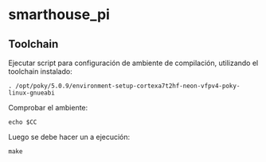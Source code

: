 # smarthouse_pi


## Toolchain
Ejecutar script para configuración de ambiente de compilación, utilizando el toolchain
instalado:

```
. /opt/poky/5.0.9/environment-setup-cortexa7t2hf-neon-vfpv4-poky-linux-gnueabi
```

Comprobar el ambiente:
```
echo $CC
```

Luego se debe hacer un a ejecución:
```
make
```

